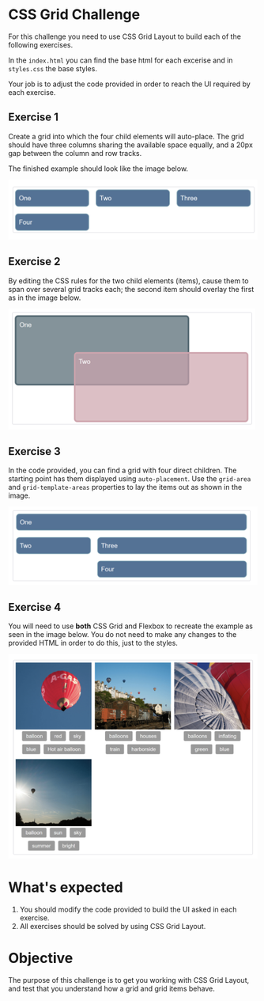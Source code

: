 # CSS Grid Challenge

For this challenge you need to use CSS Grid Layout to build each of the following exercises.

In the `index.html` you can find the base html for each excerise and in `styles.css` the base styles.

Your job is to adjust the code provided in order to reach the UI required by each exercise.

## Exercise 1

Create a grid into which the four child elements will auto-place. The grid should have three columns sharing the available space equally, and a 20px gap between the column and row tracks.

The finished example should look like the image below.

<img src="./images/ex1-demo.png" alt="demo" width="700"/>

## Exercise 2

By editing the CSS rules for the two child elements (items), cause them to span over several grid tracks each; the second item should overlay the first as in the image below.

<img src="./images/ex2-demo.png" alt="demo" width="500"/>

## Exercise 3

In the code provided, you can find a grid with four direct children. The starting point has them displayed using `auto-placement`. Use the `grid-area` and `grid-template-areas` properties to lay the items out as shown in the image.

<img src="./images/ex3-demo.png" alt="demo" width="700"/>

## Exercise 4

You will need to use <b>both</b> CSS Grid and Flexbox to recreate the example as seen in the image below. You do not need to make any changes to the provided HTML in order to do this, just to the styles.

<img src="./images/ex4-demo.png" alt="demo" width="800"/>

# What's expected

1. You should modify the code provided to build the UI asked in each exercise.
2. All exercises should be solved by using CSS Grid Layout.

# Objective

The purpose of this challenge is to get you working with CSS Grid Layout, and test that you understand how a grid and grid items behave.
